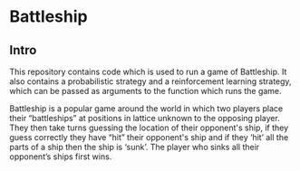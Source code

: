 # Battleship

## Intro

This repository contains code which is used to run a game of Battleship. It also contains a probabilistic strategy and a reinforcement learning strategy, which can be passed as arguments to the function which runs the game.

Battleship is a popular game around the world in which two players place their “battleships” at positions in lattice unknown to the opposing player. They then take turns guessing the location of their opponent's ship, if they guess correctly they have “hit” their opponent's ship and if they ‘hit’ all the parts of a ship then the ship is ‘sunk’. The player who sinks all their opponent’s ships first wins.